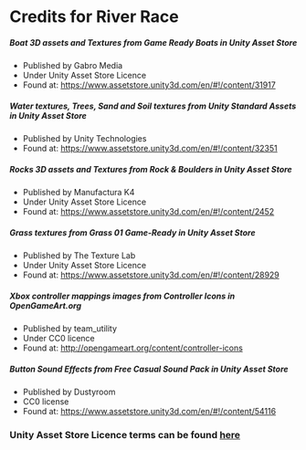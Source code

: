 ﻿# Credits for River Race


##### Boat 3D assets and Textures from Game Ready Boats in Unity Asset Store
* Published by Gabro Media
* Under Unity Asset Store Licence
* Found at: https://www.assetstore.unity3d.com/en/#!/content/31917


##### Water textures, Trees, Sand and Soil textures from Unity Standard Assets in Unity Asset Store
* Published by Unity Technologies
* Found at: https://www.assetstore.unity3d.com/en/#!/content/32351


##### Rocks 3D assets and Textures from Rock & Boulders in Unity Asset Store
* Published by Manufactura K4
* Under Unity Asset Store Licence
* Found at: https://www.assetstore.unity3d.com/en/#!/content/2452


##### Grass textures from Grass 01 Game-Ready in Unity Asset Store
* Published by The Texture Lab
* Under Unity Asset Store Licence
* Found at: https://www.assetstore.unity3d.com/en/#!/content/28929


##### Xbox controller mappings images from Controller Icons in OpenGameArt.org
* Published by team_utility
* Under CC0 licence
* Found at: http://opengameart.org/content/controller-icons


##### Button Sound Effects from Free Casual Sound Pack in Unity Asset Store
* Published by Dustyroom
* CC0 license
* Found at: https://www.assetstore.unity3d.com/en/#!/content/54116


### Unity Asset Store Licence terms can be found [here](http://unity3d.com/legal/as_terms)